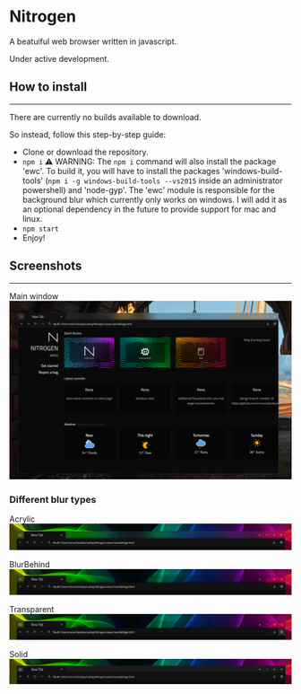 # Nitrogen
A beatuiful web browser written in javascript.

Under active development.

## How to install
------
There are currently no builds available to download.

So instead, follow this step-by-step guide:
* Clone or download the repository.
* `npm i` ⚠ WARNING: The `npm i` command will also install the package 'ewc'. To build it, you will have to install the packages 'windows-build-tools' (`npm i -g windows-build-tools --vs2015` inside an administrator powershell)  and 'node-gyp'. The 'ewc' module is responsible for the background blur which currently only works on windows. I will add it as an optional dependency in the future to provide support for mac and linux.
* `npm start`
* Enjoy!

## Screenshots
------
Main window
![Screenshot](Screenshots/mainwindow.png)

### Different blur types
Acrylic
![Screenshot](Screenshots/blurAcrylic.png)

BlurBehind
![Screenshot](Screenshots/blurBehind.png)

Transparent
![Screenshot](Screenshots/blurTransparent.png)

Solid
![Screenshot](Screenshots/blurSolid.png)